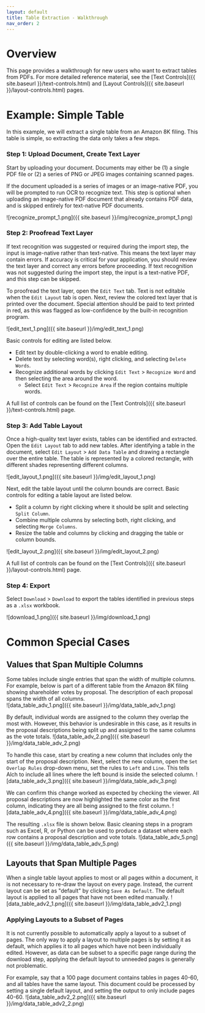 ```yaml
---
layout: default
title: Table Extraction - Walkthrough
nav_order: 2
---
```


# Overview
This page provides a walkthrough for new users who want to extract tables from PDFs.  For more detailed reference material, see the [Text Controls]({{ site.baseurl }}/text-controls.html) and [Layout Controls]({{ site.baseurl }}/layout-controls.html) pages.

# Example: Simple Table
In this example, we will extract a single table from an Amazon 8K filing.  This table is simple, so extracting the data only takes a few steps.

### Step 1: Upload Document, Create Text Layer
Start by uploading your document.  Documents may either be (1) a single PDF file or (2) a series of PNG or JPEG images containing scanned pages.

If the document uploaded is a series of images or an image-native PDF, you will be prompted to run OCR to recognize text.  This step is optional when uploading an image-native PDF document that already contains PDF data, and is skipped entirely for text-native PDF documents.

![recognize_prompt_1.png]({{ site.baseurl }}/img/recognize_prompt_1.png)

### Step 2: Proofread Text Layer
If text recognition was suggested or required during the import step, the input is image-native rather than text-native.  This means the text layer may contain errors.  If accuracy is critical for your application, you should review the text layer and correct any errors before proceeding.  If text recognition was not suggested during the import step, the input is a text-native PDF, and this step can be skipped. 

To proofread the text layer, open the `Edit Text` tab.  Text is not editable when the `Edit Layout` tab is open.  Next, review the colored text layer that is printed over the document.  Special attention should be paid to text printed in red, as this was flagged as low-confidence by the built-in recognition program.  

![edit_text_1.png]({{ site.baseurl }}/img/edit_text_1.png)

Basic controls for editing are listed below.

- Edit text by double-clicking a word to enable editing.
- Delete text by selecting word(s), right clicking, and selecting `Delete Words`.
- Recognize additional words by clicking `Edit Text` > `Recognize Word` and then selecting the area around the word.
	- Select `Edit Text` > `Recognize Area` if the region contains multiple words.

A full list of controls can be found on the [Text Controls]({{ site.baseurl }}/text-controls.html) page.

### Step 3: Add Table Layout
Once a high-quality text layer exists, tables can be identified and extracted.  Open the `Edit Layout` tab to add new tables.  After identifying a table in the document, select `Edit Layout` > `Add Data Table` and drawing a rectangle over the entire table.  The table is represented by a colored rectangle, with different shades representing different columns.

![edit_layout_1.png]({{ site.baseurl }}/img/edit_layout_1.png)

Next, edit the table layout until the column bounds are correct.  Basic controls for editing a table layout are listed below.
- Split a column by right clicking where it should be split and selecting `Split Column`.
- Combine multiple columns by selecting both, right clicking, and selecting `Merge Columns`.
- Resize the table and columns by clicking and dragging the table or column bounds.

![edit_layout_2.png]({{ site.baseurl }}/img/edit_layout_2.png)

A full list of controls can be found on the [Text Controls]({{ site.baseurl }}/layout-controls.html) page.

### Step 4: Export
Select `Download` > `Download` to export the tables identified in previous steps as a `.xlsx` workbook.

![download_1.png]({{ site.baseurl }}/img/download_1.png)

# Common Special Cases

## Values that Span Multiple Columns
Some tables include single entries that span the width of multiple columns.  For example, below is part of a different table from the Amazon 8K filing showing shareholder votes by proposal.  The description of each proposal spans the width of all columns.  
![data_table_adv_1.png]({{ site.baseurl }}/img/data_table_adv_1.png)

By default, individual words are assigned to the column they overlap the most with.  However, this behavior is undesirable in this case, as it results in the proposal descriptions being split up and assigned to the same columns as the vote totals. 
![data_table_adv_2.png]({{ site.baseurl }}/img/data_table_adv_2.png)

To handle this case, start by creating a new column that includes only the start of the proposal description.  Next, select the new column, open the `Set Overlap Rules` drop-down menu, set the rules to `Left` and `Line`.  This tells Alch to include all lines where the left bound is inside the selected column.
![data_table_adv_3.png]({{ site.baseurl }}/img/data_table_adv_3.png)

We can confirm this change worked as expected by checking the viewer.  All proposal descriptions are now highlighted the same color as the first column, indicating they are all being assigned to the first column.
![data_table_adv_4.png]({{ site.baseurl }}/img/data_table_adv_4.png)

The resulting `.xlsx` file is shown below.  Basic cleaning steps in a program such as Excel, R, or Python can be used to produce a dataset where each row contains a proposal description and vote totals.
![data_table_adv_5.png]({{ site.baseurl }}/img/data_table_adv_5.png)

## Layouts that Span Multiple Pages
When a single table layout applies to most or all pages within a document, it is not necessary to re-draw the layout on every page.  Instead, the current layout can be set as "default" by clicking `Save As Default`.  The default layout is applied to all pages that have not been edited manually. 
![data_table_adv2_1.png]({{ site.baseurl }}/img/data_table_adv2_1.png)

### Applying Layouts to a Subset of Pages
It is not currently possible to automatically apply a layout to a subset of pages.  The only way to apply a layout to multiple pages is by setting it as default, which applies it to all pages which have not been individually edited.  However, as data can be subset to a specific page range during the download step, applying the default layout to unneeded pages is generally not problematic.

For example, say that a 100 page document contains tables in pages 40-60, and all tables have the same layout.  This document could be processed by setting a single default layout, and setting the output to only include pages 40-60.
![data_table_adv2_2.png]({{ site.baseurl }}/img/data_table_adv2_2.png)